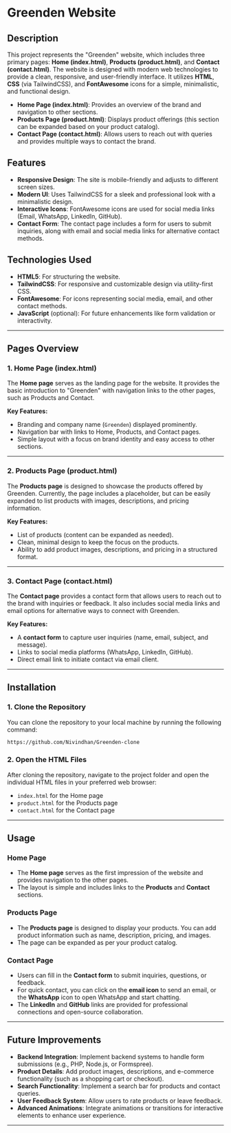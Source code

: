 
# Greenden Website

## Description

This project represents the "Greenden" website, which includes three primary pages: **Home (index.html)**, **Products (product.html)**, and **Contact (contact.html)**. The website is designed with modern web technologies to provide a clean, responsive, and user-friendly interface. It utilizes **HTML**, **CSS** (via TailwindCSS), and **FontAwesome** icons for a simple, minimalistic, and functional design.

- **Home Page (index.html)**: Provides an overview of the brand and navigation to other sections.
- **Products Page (product.html)**: Displays product offerings (this section can be expanded based on your product catalog).
- **Contact Page (contact.html)**: Allows users to reach out with queries and provides multiple ways to contact the brand.

## Features

- **Responsive Design**: The site is mobile-friendly and adjusts to different screen sizes.
- **Modern UI**: Uses TailwindCSS for a sleek and professional look with a minimalistic design.
- **Interactive Icons**: FontAwesome icons are used for social media links (Email, WhatsApp, LinkedIn, GitHub).
- **Contact Form**: The contact page includes a form for users to submit inquiries, along with email and social media links for alternative contact methods.

## Technologies Used

- **HTML5**: For structuring the website.
- **TailwindCSS**: For responsive and customizable design via utility-first CSS.
- **FontAwesome**: For icons representing social media, email, and other contact methods.
- **JavaScript** (optional): For future enhancements like form validation or interactivity.

---

## Pages Overview

### 1. **Home Page (index.html)**

The **Home page** serves as the landing page for the website. It provides the basic introduction to "Greenden" with navigation links to the other pages, such as Products and Contact.

**Key Features:**
- Branding and company name (`Greenden`) displayed prominently.
- Navigation bar with links to Home, Products, and Contact pages.
- Simple layout with a focus on brand identity and easy access to other sections.

---

### 2. **Products Page (product.html)**

The **Products page** is designed to showcase the products offered by Greenden. Currently, the page includes a placeholder, but can be easily expanded to list products with images, descriptions, and pricing information.

**Key Features:**
- List of products (content can be expanded as needed).
- Clean, minimal design to keep the focus on the products.
- Ability to add product images, descriptions, and pricing in a structured format.

---

### 3. **Contact Page (contact.html)**

The **Contact page** provides a contact form that allows users to reach out to the brand with inquiries or feedback. It also includes social media links and email options for alternative ways to connect with Greenden.

**Key Features:**
- A **contact form** to capture user inquiries (name, email, subject, and message).
- Links to social media platforms (WhatsApp, LinkedIn, GitHub).
- Direct email link to initiate contact via email client.

---

## Installation

### 1. Clone the Repository

You can clone the repository to your local machine by running the following command:

```bash
https://github.com/Nivindhan/Greenden-clone
```

### 2. Open the HTML Files

After cloning the repository, navigate to the project folder and open the individual HTML files in your preferred web browser:

- `index.html` for the Home page
- `product.html` for the Products page
- `contact.html` for the Contact page

---

## Usage

### Home Page
- The **Home page** serves as the first impression of the website and provides navigation to the other pages.
- The layout is simple and includes links to the **Products** and **Contact** sections.

### Products Page
- The **Products page** is designed to display your products. You can add product information such as name, description, pricing, and images.
- The page can be expanded as per your product catalog.

### Contact Page
- Users can fill in the **Contact form** to submit inquiries, questions, or feedback. 
- For quick contact, you can click on the **email icon** to send an email, or the **WhatsApp** icon to open WhatsApp and start chatting.
- The **LinkedIn** and **GitHub** links are provided for professional connections and open-source collaboration.

---



## Future Improvements

- **Backend Integration**: Implement backend systems to handle form submissions (e.g., PHP, Node.js, or Formspree).
- **Product Details**: Add product images, descriptions, and e-commerce functionality (such as a shopping cart or checkout).
- **Search Functionality**: Implement a search bar for products and contact queries.
- **User Feedback System**: Allow users to rate products or leave feedback.
- **Advanced Animations**: Integrate animations or transitions for interactive elements to enhance user experience.

---

